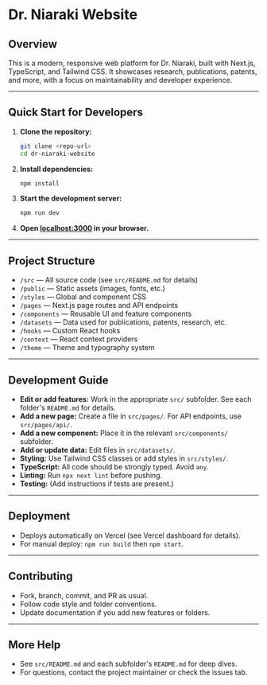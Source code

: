 # Dr. Niaraki Website

## Overview

This is a modern, responsive web platform for Dr. Niaraki, built with Next.js, TypeScript, and Tailwind CSS. It showcases research, publications, patents, and more, with a focus on maintainability and developer experience.

---

## Quick Start for Developers

1. **Clone the repository:**
   ```bash
   git clone <repo-url>
   cd dr-niaraki-website
   ```
2. **Install dependencies:**
   ```bash
   npm install
   ```
3. **Start the development server:**
   ```bash
   npm run dev
   ```
4. **Open [localhost:3000](http://localhost:3000) in your browser.**

---

## Project Structure

- `/src` — All source code (see `src/README.md` for details)
- `/public` — Static assets (images, fonts, etc.)
- `/styles` — Global and component CSS
- `/pages` — Next.js page routes and API endpoints
- `/components` — Reusable UI and feature components
- `/datasets` — Data used for publications, patents, research, etc.
- `/hooks` — Custom React hooks
- `/context` — React context providers
- `/theme` — Theme and typography system

---

## Development Guide

- **Edit or add features:** Work in the appropriate `src/` subfolder. See each folder's `README.md` for details.
- **Add a new page:** Create a file in `src/pages/`. For API endpoints, use `src/pages/api/`.
- **Add a new component:** Place it in the relevant `src/components/` subfolder.
- **Add or update data:** Edit files in `src/datasets/`.
- **Styling:** Use Tailwind CSS classes or add styles in `src/styles/`.
- **TypeScript:** All code should be strongly typed. Avoid `any`.
- **Linting:** Run `npx next lint` before pushing.
- **Testing:** (Add instructions if tests are present.)

---

## Deployment

- Deploys automatically on Vercel (see Vercel dashboard for details).
- For manual deploy: `npm run build` then `npm start`.

---

## Contributing

- Fork, branch, commit, and PR as usual.
- Follow code style and folder conventions.
- Update documentation if you add new features or folders.

---

## More Help

- See `src/README.md` and each subfolder's `README.md` for deep dives.
- For questions, contact the project maintainer or check the issues tab.

